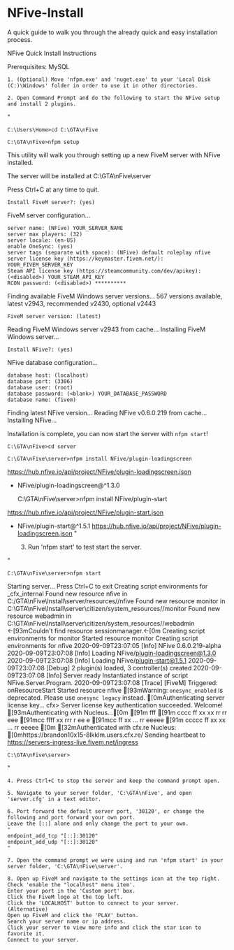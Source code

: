 # NFive-Install
A quick guide to walk you through the already quick and easy installation process.

NFive Quick Install Instructions

Prerequisites:
	MySQL


	1. (Optional) Move 'nfpm.exe' and 'nuget.exe' to your 'Local Disk (C:)\Windows' folder in order to use it in other directories.
 
	2. Open Command Prompt and do the following to start the NFive setup and install 2 plugins.

"

	C:\Users\Home>cd C:\GTA\nFive

	C:\GTA\nFive>nfpm setup

This utility will walk you through setting up a new FiveM server with NFive installed.

The server will be installed at C:\GTA\nFive\server

Press Ctrl+C at any time to quit.

	Install FiveM server?: (yes)

FiveM server configuration...

	server name: (NFive) YOUR_SERVER_NAME
	server max players: (32)
	server locale: (en-US)
	enable OneSync: (yes)
	server tags (separate with space): (NFive) default roleplay nfive
	server license key (https://keymaster.fivem.net/): YOUR_FIVEM_SERVER_KEY
	Steam API license key (https://steamcommunity.com/dev/apikey): (<disabled>) YOUR_STEAM_API_KEY
	RCON password: (<disabled>) **********
	
Finding available FiveM Windows server versions...
567 versions available, latest v2943, recommended v2430, optional v2443

	FiveM server version: (latest)

Reading FiveM Windows server v2943 from cache...
Installing FiveM Windows server...

	Install NFive?: (yes)

NFive database configuration...

	database host: (localhost)
	database port: (3306)
	database user: (root)
	database password: (<blank>) YOUR_DATABASE_PASSWORD
	database name: (fivem)

Finding latest NFive version...
Reading NFive v0.6.0.219 from cache...
Installing NFive...
	
Installation is complete, you can now start the server with `nfpm start`!

	C:\GTA\nFive>cd server

	C:\GTA\nFive\server>nfpm install NFive/plugin-loadingscreen

https://hub.nfive.io/api/project/NFive/plugin-loadingscreen.json
+ NFive/plugin-loadingscreen@^1.3.0

	C:\GTA\nFive\server>nfpm install NFive/plugin-start

https://hub.nfive.io/api/project/NFive/plugin-start.json
+ NFive/plugin-start@^1.5.1
https://hub.nfive.io/api/project/NFive/plugin-loadingscreen.json
"

	3. Run 'nfpm start' to test start the server.

"

	C:\GTA\nFive\server>nfpm start

Starting server...
Press Ctrl+C to exit
Creating script environments for _cfx_internal
Found new resource nfive in C:/GTA\nFive\Install\server/resources//nfive
Found new resource monitor in C:\GTA\nFive\Install\server\citizen/system_resources//monitor
Found new resource webadmin in C:\GTA\nFive\Install\server\citizen/system_resources//webadmin
←[93mCouldn't find resource sessionmanager.←[0m
Creating script environments for monitor
Started resource monitor
Creating script environments for nfive
2020-09-09T23:07:05 [Info] NFive 0.6.0.219-alpha
2020-09-09T23:07:08 [Info] Loading NFive/plugin-loadingscreen@1.3.0
2020-09-09T23:07:08 [Info] Loading NFive/plugin-start@1.5.1
2020-09-09T23:07:08 [Debug] 2 plugin(s) loaded, 3 controller(s) created
2020-09-09T23:07:08 [Info] Server ready
Instantiated instance of script NFive.Server.Program.
2020-09-09T23:07:08 [Trace] [FiveM] Triggered: onResourceStart
Started resource nfive
[93mWarning: `onesync_enabled` is deprecated. Please use `onesync legacy` instead.
[0mAuthenticating server license key...
cfx> Server license key authentication succeeded. Welcome!
[93mAuthenticating with Nucleus...[0m
[91m        fff
[91m  cccc ff   xx  xx     rr rr    eee
[91mcc     ffff   xx       rrr  r ee   e
[91mcc     ff     xx   ... rr     eeeee
[91m ccccc ff   xx  xx ... rr      eeeee
                                     [0m
[32mAuthenticated with cfx.re Nucleus: [0mhttps://brandon10x15-8lkklm.users.cfx.re/
Sending heartbeat to https://servers-ingress-live.fivem.net/ingress

	C:\GTA\nFive\server>
"

	4. Press Ctrl+C to stop the server and keep the command prompt open.

	5. Navigate to your server folder, 'C:\GTA\nFive', and open 'server.cfg' in a text editor.

	6. Port forward the default server port, '30120', or change the following and port forward your own port. 
	Leave the [::] alone and only change the port to your own.
	"
	endpoint_add_tcp "[::]:30120"
	endpoint_add_udp "[::]:30120"
	"

	7. Open the command prompt we were using and run 'nfpm start' in your server folder, 'C:\GTA\nFive\server'.

	8. Open up FiveM and navigate to the settings icon at the top right.
	Check 'enable the "localhost" menu item'.
	Enter your port in the 'Custom port' box.
	Click the FiveM logo at the top left.
	Click the 'LOCALHOST' button to connect to your server.
	(Alternative)
	Open up FiveM and click the 'PLAY' button.
	Search your server name or ip address.
	Click your server to view more info and click the star icon to favorite it.
	Connect to your server.
